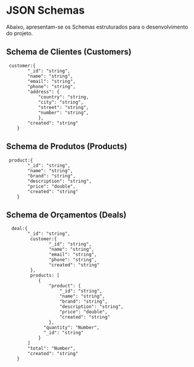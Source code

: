 <h1>JSON Schemas</h1>

Abaixo, apresentam-se os Schemas estruturados para o desenvolvimento do projeto.

<h2>Schema de Clientes (Customers)</h2>

```
 customer:{
        "_id": "string",
        "name": "string",
        "email": "string",
        "phone": "string",
        "address": {
            "country": "string,
            "city": "string",
            "street": "string",
            "number": "string",
            },
        "created": "string"
    }
```


<h2>Schema de Produtos (Products)</h2>

```
 product:{
        "_id": "string",
        "name": "string",
        "brand": "string",
        "description": "string",
        "price": "double",
        "created": "string"
    }
```

<h2>Schema de Orçamentos (Deals)</h2>

```
  deal:{
        "_id": "string",
         customer:{
                "_id": "string",
                "name": "string",
                "email": "string",
                "phone": "string",
                "created": "string"
         },
         products: [
            {
                "product": {
                    "_id": "string",
                    "name": "string",
                    "brand": "string",
                    "description": "string",
                    "price": "double",
                    "created": "string"
                },
              "quantity": "Number",
              "_id": "string"
            }
        ]
        "total": "Number",
        "created": "string"
    }
```
